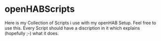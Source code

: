# openHABScripts
Here is my Collection of Scripts i use with my openHAB Setup.
Feel free to use this.
Every Script should have a discription in it which explains (hopefully ;-) what it does.